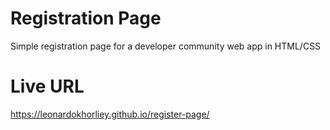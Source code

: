 # Registration Page

Simple registration page for a developer community web app in HTML/CSS

# Live URL

https://leonardokhorliey.github.io/register-page/